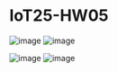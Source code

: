 # IoT25-HW05
![image](https://github.com/user-attachments/assets/a7fcd333-fa23-44a7-8c86-d9407c4a2764)
![image](https://github.com/user-attachments/assets/5eb56a10-e63f-4d3a-bd25-301a8920e054)


![image](https://github.com/user-attachments/assets/7ce2ce79-56cf-4716-84c6-fd67362ce796)
![image](https://github.com/user-attachments/assets/f0f3e50f-cde9-401a-bbc6-fd4228e5d4c8)


